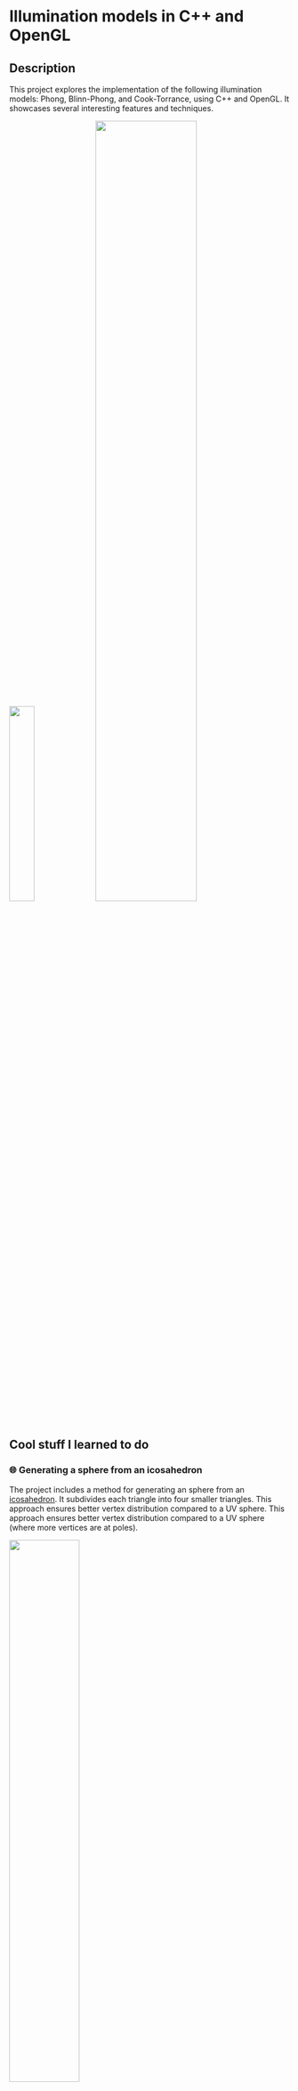 # Illumination models in C++ and OpenGL

## Description
This project explores the implementation of the following illumination models: Phong, Blinn-Phong, and Cook-Torrance, using C++ and OpenGL. It showcases several interesting features and techniques.

<img src="https://github.com/valibojici/licenta/assets/68808448/9b8c226c-4f85-42fa-8b9f-de508ba68905" width=30%>
<img src="https://github.com/valibojici/licenta/assets/68808448/83981675-8399-4e31-af7e-04b1e4e89af2" width=60%>


## Cool stuff I learned to do
### 🌐 Generating a sphere from an icosahedron

The project includes a method for generating an sphere from an [icosahedron](https://en.wikipedia.org/wiki/Icosahedron). It subdivides each triangle into four smaller triangles. This approach ensures better vertex distribution compared to a UV sphere. This approach ensures better vertex distribution compared to a UV sphere (where more vertices are at poles). 

<img src="https://github.com/valibojici/licenta/assets/68808448/4fdc3e8b-b71a-4bf7-89d2-75048431df39" width=50%>

Based on: *OpenGL programming guide: the official guide to learning OpenGL, versions 3.0 and 3.1 (p. 118)*

```c++
for (int k = 0; k < subdivisions; ++k) {
  // vector to hold the newly created vertices
  std::vector<unsigned int> newIndices;
  // iterate through each triangle (3 indices at a time)
  for (unsigned int i = 0; i < indices.size(); i += 3) {
    // get the indices of this triangle
    unsigned int i1 = indices[i];
    unsigned int i2 = indices[i + 1];
    unsigned int i3 = indices[i + 2];
    // get the indices of the (newly) created middle vertices
    unsigned int t1 = getMiddle(i1, i2);
    unsigned int t2 = getMiddle(i2, i3);
    unsigned int t3 = getMiddle(i3, i1);

    // replace triangle i1 i2 i3 with 4 triangles
    /* 
           i3
           /\
       t3 /__\t2
         /_\/_\
       i1  t1  i2
    */
    std::vector<unsigned int> newTriangles{
      i1, t1, t3,
      t1, t2, t3,
      t1, i2, t2,
      t3, t2, i3
    };
    // insert the all the indices for these 4 triangles
    newIndices.insert(newIndices.end(), newTriangles.begin(), newTriangles.end());
  }
  // replace the original indices after this subdivision
  indices = newIndices;
  }
```

### 🗒️ Template Shaders

A very basic templating system has been developed, resembling Blade syntax, to simplify the creation and customization of shaders. This is done by some simple string manipulation.

1. `@include "path" `

If a file contains this, then the content of that file is pasted there, replacing the command

2. `@extends "path"` 
If a file contains this at the start then it uses the file at 'path' as a template. For example file_1 has:
```c++
int x = 1;
@has "important_section" 
x += 1;
```
and file_2 has:
```c++
@extends "path_to_file_1"
// this line wont be included <----
@section "important_section" 
x = 10;
@endsection
```
Then after processing file_2 the final result is:
```c++
int x = 1;
x = 10;
x += 1;
```
### 📆 EventManager
I implemented an EventManager class based on the observer pattern (the class has a list of objects which are interested to process events). 

Internally this class uses a `unordered_map` for textures: key=*path to texture* and value=*weak pointer to texture object*.

#### Smart pointers

`std::weak_ptr` is used so if the texture is not needed anymore then it's deleted (the EventManager class does not keep the object alive)
```c++
// store weak pointers for each texture name, check if they are null and load texture
std::unordered_map<std::string, std::weak_ptr<Texture> > m_textures;
```
When a texture is needed, first get the pointer, then check if it points to null (without taking ownership):
```c++
// get the stored texture (can be null)
std::weak_ptr<Texture> storedTexture = m_textures[path];

// try to access the texture with a shared pointer
std::shared_ptr<Texture> texture = storedTexture.lock();
// if it is null then texture is not loaded
if (texture == nullptr) {
    // load texture
    texture = std::make_shared<Texture>(path, type, flipY);
    m_textures[path] = texture; // store weak_ptr to loaded texture
}

return texture;
```


### 🎨 ImGui Integration 
[ImGui](https://github.com/ocornut/imgui), a popular GUI library, is used providing an interface for tweaking parameters and interacting with the application in real-time.

<img src="https://github.com/valibojici/licenta/assets/68808448/c1faa7ba-23dc-49dd-ae13-3a59bd1bd7c5" width=20%>


### ✏️ Post-processing
Some [post-processing](https://en.wikipedia.org/wiki/Image_editing) is done on the texture (image) which contains the scene. 
#### Edge Detection with Sobel Operator
[Sobel operator](https://en.wikipedia.org/wiki/Sobel_operator) is used for toon shading to draw the outlines. The scene is rendered to a texture using normals instead of colors then the sobel filter is used to detect edges.

<img src="https://github.com/valibojici/licenta/assets/68808448/5d182a18-0483-46f6-a83d-3edd9b2244f8" width=33%>
<img src="https://github.com/valibojici/licenta/assets/68808448/1a04e5cb-c0bc-4f87-a5ab-c7e8ffd40dd8" width=33%>
<img src="https://github.com/valibojici/licenta/assets/68808448/5ca65fdb-eeb3-42a9-b43e-e0856daa070b" width=33%>

#### Gamma correction
[Gamma correction](https://learnopengl.com/Advanced-Lighting/Gamma-Correction) is used so the lighting calculations are done in linear space and resulting colors are displayed correctly.

#### HDR- High Dynamic Range
[Tone mapping](https://en.wikipedia.org/wiki/High-dynamic-range_rendering) is used to compresses the wide range of RGB values into a narrower range (between 0 and 1) that can be displayed properly on regular monitors, while preserving important details and visual appearance.

### 🎥 FPS Camera
The user can fly around the scene using a [camera](https://ogldev.org/www/tutorial13/tutorial13.html) controlled by keyboard and mouse. The camera calculates the view matrix manually from the basis vectors.
